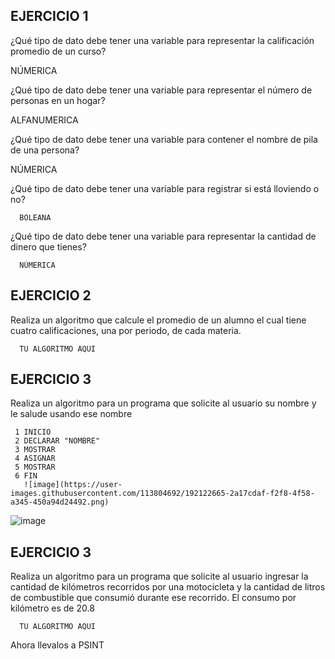 ## EJERCICIO 1

¿Qué tipo de dato debe tener una variable para representar la calificación promedio de un
curso?

  NÚMERICA

¿Qué tipo de dato debe tener una variable para representar el número de personas en un
hogar?

 ALFANUMERICA

¿Qué tipo de dato debe tener una variable para contener el nombre de pila de una persona?

   NÚMERICA

¿Qué tipo de dato debe tener una variable para registrar si está lloviendo o no?

      BOLEANA

¿Qué tipo de dato debe tener una variable para representar la cantidad de dinero que
tienes?

      NÚMERICA
      
## EJERCICIO 2

Realiza un algoritmo que calcule el promedio de un alumno el cual tiene cuatro calificaciones, una por periodo, de cada materia.

      TU ALGORITMO AQUI
      
      
## EJERCICIO 3

Realiza un algoritmo para un programa que solicite al usuario su nombre y le salude usando ese nombre

     1 INICIO
     2 DECLARAR "NOMBRE"
     3 MOSTRAR
     4 ASIGNAR
     5 MOSTRAR
     6 FIN
       ![image](https://user-images.githubusercontent.com/113804692/192122665-2a17cdaf-f2f8-4f58-a345-450a94d24492.png)


![image](https://user-images.githubusercontent.com/113804692/192121730-6a9b6c14-1071-4f8c-97f9-dd55f1138864.png)


## EJERCICIO 3

Realiza un algoritmo para  un programa que solicite al usuario ingresar la cantidad de kilómetros recorridos por una motocicleta y la cantidad de litros de combustible que consumió durante ese recorrido. El consumo por kilómetro es de 20.8

      TU ALGORITMO AQUI  

Ahora llevalos a PSINT
